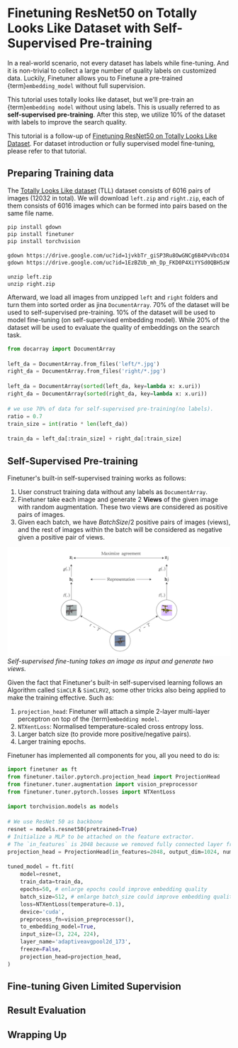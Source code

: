 # Finetuning ResNet50 on Totally Looks Like Dataset with Self-Supervised Pre-training

In a real-world scenario, not every dataset has labels while fine-tuning.
And it is non-trivial to collect a large number of quality labels on customized data.
Luckily, Finetuner allows you to Finetune a pre-trained {term}`embedding_model` without full supervision.

This tutorial uses totally looks like dataset, but we'll pre-train an {term}`embedding model` without using labels.
This is usually referred to as **self-supervised pre-training**.
After this step, we utilize 10% of the dataset with labels to improve the search quality.

This tutorial is a follow-up of [Finetuning ResNet50 on Totally Looks Like Dataset](../totally-looks-like/index.md).
For dataset introduction or fully supervised model fine-tuning,
please refer to that tutorial.

## Preparing Training data

The [Totally Looks Like dataset](https://sites.google.com/view/totally-looks-like-dataset) (TLL) dataset consists of 6016 pairs of images (12032 in total).
We will download `left.zip` and `right.zip`,
each of them consists of 6016 images which can be formed into pairs based on the same file name.

```shell
pip install gdown
pip install finetuner
pip install torchvision

gdown https://drive.google.com/uc?id=1jvkbTr_giSP3Ru8OwGNCg6B4PvVbcO34
gdown https://drive.google.com/uc?id=1EzBZUb_mh_Dp_FKD0P4XiYYSd0QBH5zW

unzip left.zip
unzip right.zip
```

Afterward, we load all images from unzipped `left` and `right` folders and turn them into sorted order as jina `DocumentArray`.
70% of the dataset will be used to self-supervised pre-training.
10% of the dataset will be used to model fine-tuning (on self-supervised embedding model).
While 20% of the dataset will be used to evaluate the quality of embeddings on the search task.

```python
from docarray import DocumentArray

left_da = DocumentArray.from_files('left/*.jpg')
right_da = DocumentArray.from_files('right/*.jpg')

left_da = DocumentArray(sorted(left_da, key=lambda x: x.uri))
right_da = DocumentArray(sorted(right_da, key=lambda x: x.uri))

# we use 70% of data for self-supervised pre-training(no labels).
ratio = 0.7
train_size = int(ratio * len(left_da))

train_da = left_da[:train_size] + right_da[:train_size]
```

## Self-Supervised Pre-training

Finetuner's built-in self-supervised training works as follows:

1. User construct training data without any labels as `DocumentArray`.
2. Finetuner take each image and generate 2 **Views** of the given image with random augmentation. These two views are considered as positive pairs of images.
3. Given each batch, we have $BatchSize/2$ positive pairs of images (views), and the rest of images within the batch will be considered as negative given a positive pair of views.

![simclr](simclr.png)
*Self-supervised fine-tuning takes an image as input and generate two views.*

Given the fact that Finetuner's built-in self-supervised learning follows an Algorithm called `SimCLR` & `SimCLRV2`, some other tricks also being applied to make the training effective.
Such as:

1. `projection_head`: Finetuner will attach a simple 2-layer multi-layer perceptron on top of the {term}`embedding model`.
2. `NTXentLoss`: Normalised temperature-scaled cross entropy loss.
3. Larger batch size (to provide more positive/negative pairs).
4. Larger training epochs.

Finetuner has implemented all components for you, all you need to do is:

```python
import finetuner as ft
from finetuner.tailor.pytorch.projection_head import ProjectionHead
from finetuner.tuner.augmentation import vision_preprocessor
from finetuner.tuner.pytorch.losses import NTXentLoss

import torchvision.models as models

# We use ResNet 50 as backbone
resnet = models.resnet50(pretrained=True)
# Initialize a MLP to be attached on the feature extractor.
# The `in_features` is 2048 because we removed fully connected layer from resnet 50.
projection_head = ProjectionHead(in_features=2048, output_dim=1024, num_layers=2)

tuned_model = ft.fit(
    model=resnet,
    train_data=train_da,
    epochs=50, # enlarge epochs could improve embedding quality
    batch_size=512, # emlarge batch_size could improve embedding quality
    loss=NTXentLoss(temperature=0.1), 
    device='cuda',
    preprocess_fn=vision_preprocessor(),
    to_embedding_model=True,
    input_size=(3, 224, 224),
    layer_name='adaptiveavgpool2d_173',
    freeze=False,
    projection_head=projection_head,
)
```

## Fine-tuning Given Limited Supervision

## Result Evaluation

## Wrapping Up